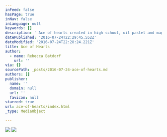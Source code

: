 ```yaml
---
inFeed: false
hasPage: true
inNav: false
inLanguage: null
keywords: []
description: ' Ace of hearts created in high school, oil pastel and magazine clipping reused.'
datePublished: '2016-07-24T22:29:45.552Z'
dateModified: '2016-07-24T22:28:24.221Z'
title: Ace of Hearts
author:
  - name: Rebecca Batdorf
    url: ''
via: {}
sourcePath: _posts/2016-07-24-ace-of-hearts.md
authors: []
publisher:
  name: ''
  domain: null
  url: ''
  favicon: null
starred: true
url: ace-of-hearts/index.html
_type: MediaObject

---
```

![](https://the-grid-user-content.s3-us-west-2.amazonaws.com/a0345910-b72f-4107-9dbf-2f992f57275a.jpg)
![](https://imgflo.herokuapp.com/graph/vahj1ThiexotieMo/512a59505e02efa652db415b970daec0/croprotate.jpg?cropheight=4391&cropwidth=2825&degrees=0&input=https%3A%2F%2Fthe-grid-user-content.s3-us-west-2.amazonaws.com%2Fa3b9f6ff-cf26-4836-b8ba-3cf8103e75c9.jpg&x=0&y=0)